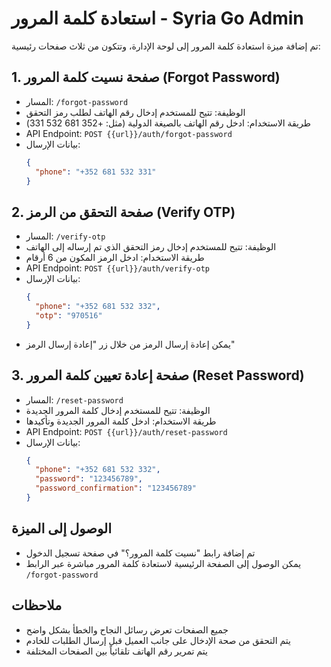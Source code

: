 # استعادة كلمة المرور - Syria Go Admin

تم إضافة ميزة استعادة كلمة المرور إلى لوحة الإدارة، وتتكون من ثلاث صفحات رئيسية:

## 1. صفحة نسيت كلمة المرور (Forgot Password)

- المسار: `/forgot-password`
- الوظيفة: تتيح للمستخدم إدخال رقم الهاتف لطلب رمز التحقق
- طريقة الاستخدام: ادخل رقم الهاتف بالصيغة الدولية (مثل: +352 681 532 331)
- API Endpoint: `POST {{url}}/auth/forgot-password`
- بيانات الإرسال:
  ```json
  {
    "phone": "+352 681 532 331"
  }
  ```

## 2. صفحة التحقق من الرمز (Verify OTP)

- المسار: `/verify-otp`
- الوظيفة: تتيح للمستخدم إدخال رمز التحقق الذي تم إرساله إلى الهاتف
- طريقة الاستخدام: ادخل الرمز المكون من 6 أرقام
- API Endpoint: `POST {{url}}/auth/verify-otp`
- بيانات الإرسال:
  ```json
  {
    "phone": "+352 681 532 332",
    "otp": "970516"
  }
  ```
- يمكن إعادة إرسال الرمز من خلال زر "إعادة إرسال الرمز"

## 3. صفحة إعادة تعيين كلمة المرور (Reset Password)

- المسار: `/reset-password`
- الوظيفة: تتيح للمستخدم إدخال كلمة المرور الجديدة
- طريقة الاستخدام: ادخل كلمة المرور الجديدة وتأكيدها
- API Endpoint: `POST {{url}}/auth/reset-password`
- بيانات الإرسال:
  ```json
  {
    "phone": "+352 681 532 332",
    "password": "123456789",
    "password_confirmation": "123456789"
  }
  ```

## الوصول إلى الميزة

- تم إضافة رابط "نسيت كلمة المرور؟" في صفحة تسجيل الدخول
- يمكن الوصول إلى الصفحة الرئيسية لاستعادة كلمة المرور مباشرة عبر الرابط `/forgot-password`

## ملاحظات

- جميع الصفحات تعرض رسائل النجاح والخطأ بشكل واضح
- يتم التحقق من صحة الإدخال على جانب العميل قبل إرسال الطلبات للخادم
- يتم تمرير رقم الهاتف تلقائياً بين الصفحات المختلفة
